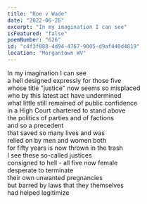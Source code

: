 ```yaml
---
title: "Roe v Wade"
date: "2022-06-26"
excerpt: "In my imagination I can see"
isFeatured: "false"
poemNumber: "626"
id: "c4f3f088-4d94-4767-9005-d9af440d4819"
location: "Morgantown WV"
---
```


In my imagination I can see  
a hell designed expressly for those five  
whose title "justice" now seems so misplaced  
who by this latest act have undermined  
what little still remained of public confidence  
in a High Court chartered to stand above  
the politics of parties and of factions  
and so a precedent  
that saved so many lives and was  
relied on by men and women both  
for fifty years is now thrown in the trash  
I see these so-called justices  
consigned to hell - all five now female  
desperate to terminate  
their own unwanted pregnancies  
but barred by laws that they themselves  
had helped legitimize
